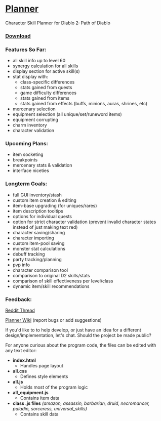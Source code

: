 <!------------------------------------------
Path of Diablo Planner

* Click on the character's level or class to change them
* Use right click to remove points or items
* Shift and ctrl modify the amount added or removed

Current Known Bugs:
* Charms can't be moved into a new space below the original space if they overlap eachother
* Shift + Right Click in Firefox doesn't work (and still opens the default menu)
* Auras may override eachother if multiples of the same one are added
* Buffs from oskills aren't added (eg Battle Command from CtA, Enflame from Lava Gout)

To report a bug - edit the planner wiki, post in the reddit thread, or send a direct message.

https://github.com/Moreina/planner#planner
------------------------------------------>

# [Planner](https://moreina.github.io/planner/)

Character Skill Planner for Diablo 2: Path of Diablo

### [Download](https://github.com/Moreina/planner/archive/v1.18.zip)

### Features So Far:
* all skill info up to level 60
* synergy calculation for all skills
* display section for active skill(s)
* stat display with:
  * class-specific differences
  * stats gained from quests
  * game difficulty differences
  * stats gained from items
  * stats gained from effects (buffs, minions, auras, shrines, etc)
* mercenary selection
* equipment selection (all unique/set/runeword items)
* equipment corrupting
* charm inventory
* character validation

### Upcoming Plans:
* item socketing
* breakpoints
* mercenary stats & validation
* interface niceties

### Longterm Goals:
* full GUI inventory/stash
* custom item creation & editing
* item-base upgrading (for uniques/rares)
* item description tooltips
* options for individual quests
* option for strict character validation (prevent invalid character states instead of just making text red)
* character saving/sharing
* character importing
* custom item-pool saving
* monster stat calculations
* debuff tracking
* party tracking/planning
* pvp info
* character comparison tool
* comparison to original D2 skills/stats
* comparison of skill effectiveness per level/class
* dynamic item/skill recommendations

### Feedback:
[Reddit Thread](https://www.reddit.com/r/pathofdiablo/comments/f81e5u/character_skill_calculator_with_skill_info_up_to/)

[Planner Wiki](https://github.com/Moreina/planner/wiki) (report bugs or add suggestions)

If you'd like to to help develop, or just have an idea for a different design/implementation, let's chat. Should the project be made public?

For anyone curious about the program code, the files can be edited with any text editor:
* **index.html**
  * Handles page layout
* **all.css**
  * Defines style elements
* **all.js**
  * Holds most of the program logic
* **all_equipment.js**
  * Contains item data
* **class .js files**  *(amazon, assassin, barbarian, druid, necromancer, paladin, sorceress, universal_skills)*
  * Contains skill data
